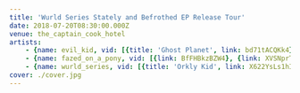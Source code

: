 ```yaml
---
title: 'Wurld Series Stately and Befrothed EP Release Tour'
date: 2018-07-20T08:30:00.000Z
venue: the_captain_cook_hotel
artists:
    - {name: evil_kid, vid: [{title: 'Ghost Planet', link: bd71tACQKk4}, {title: Leaves, link: ByOm7AKO5gY}]}
    - {name: fazed_on_a_pony, vid: [{link: BfFHBkzBZW4}, {link: XVSNprTKNRU}, {link: 6wwQl6MXkGo}]}
    - {name: wurld_series, vid: [{title: 'Orkly Kid', link: X622YsLs1hI}, {title: Mound, link: 2b7n6HsO_z8}, {title: Rabbit, link: f8USJNd8VUk}]}
cover: ./cover.jpg
---
```

